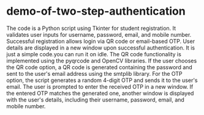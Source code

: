 # demo-of-two-step-authentication
The code is a Python script using Tkinter for student registration. It validates user inputs for username, password, email, and mobile number. Successful registration allows login via QR code or email-based OTP. User details are displayed in a new window upon successful authentication.
It is just a simple code.you can run it on idle.
The QR code functionality is implemented using the pyqrcode and OpenCV libraries. If the user chooses the QR code option, a QR code is generated containing the password and sent to the user's email address using the smtplib library.
For the OTP option, the script generates a random 4-digit OTP and sends it to the user's email. The user is prompted to enter the received OTP in a new window. If the entered OTP matches the generated one, another window is displayed with the user's details, including their username, password, email, and mobile number.
